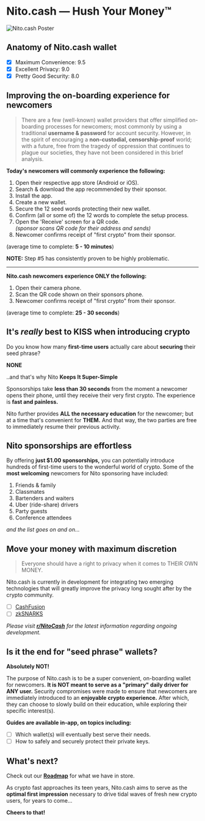 # Nito.cash — Hush Your Money™

![Nito.cash Poster](https://nito.cash/poster.jpg?1586230039)

## Anatomy of Nito.cash wallet

- [x] Maximum Convenience: 9.5
- [x] Excellent Privacy: 9.0
- [x] Pretty Good Security: 8.0

## Improving the on-boarding experience for newcomers

> There are a few (well-known) wallet providers that offer simplified on-boarding processes for newcomers; most commonly by using a traditional __username & password__ for account security. However, in the spirit of encouraging a __non-custodial, censorship-proof__ world; with a future, free from the tragedy of oppression that continues to plague our societies, they have not been considered in this brief analysis.

__Today's newcomers will commonly experience the following:__

1. Open their respective app store (Android or iOS).
2. Search & download the app recommended by their sponsor.
3. Install the app.
4. Create a new wallet.
5. Secure the 12 seed words protecting their new wallet.
6. Confirm (all or some of) the 12 words to complete the setup process.
7. Open the 'Receive' screen for a QR code.  
_(sponsor scans QR code for their address and sends)_
8. Newcomer confirms receipt of "first crypto" from their sponsor.

(average time to complete: __5 - 10 minutes__)

__NOTE:__ Step \#5 has consistently proven to be highly problematic.

---

__Nito.cash newcomers experience ONLY the following:__

1. Open their camera phone.
2. Scan the QR code shown on their sponsors phone.
3. Newcomer confirms receipt of "first crypto" from their sponsor.

(average time to complete: __25 - 30 seconds__)

## It's _really_ best to KISS when introducing crypto

Do you know how many __first-time users__ actually care about __securing__ their seed phrase?

__NONE__

..and that's why Nito __Keeps It Super-Simple__

Sponsorships take __less than 30 seconds__ from the moment a newcomer opens their phone, until they receive their very first crypto. The experience is __fast and painless.__

Nito further provides __ALL the necessary education__ for the newcomer; but at a time that's convenient for __THEM.__ And that way, the two parties are free to immediately resume their previous activity.

## Nito sponsorships are effortless

By offering __just $1.00 sponsorships,__ you can potentially introduce hundreds of first-time users to the wonderful world of crypto. Some of the __most welcoming__ newcomers for Nito sponsoring have included:

1. Friends & family
2. Classmates
3. Bartenders and waiters
4. Uber (ride-share) drivers
5. Party guests
6. Conference attendees

_and the list goes on and on..._

## Move your money with maximum discretion

> Everyone should have a right to privacy when it comes to THEIR OWN MONEY.

Nito.cash is currently in development for integrating two emerging technologies that will greatly improve the privacy long sought after by the crypto community.

- [ ] [CashFusion]()
- [ ] [zkSNARKS]()

_Please visit __[r/NitoCash](https://reddit.com/r/NitoCash/)__ for the latest information regarding ongoing development._

## Is it the end for "seed phrase" wallets?

__Absolutely NOT!__

The purpose of Nito.cash is to be a super convenient, on-boarding wallet for newcomers. __It is NOT meant to serve as a "primary" daily driver for ANY user.__ Security compromises were made to ensure that newcomers are immediately introduced to an __enjoyable crypto experience.__ After which, they can choose to slowly build on their education, while exploring their specific interest(s).

__Guides are available in-app, on topics including:__

- [ ] Which wallet(s) will eventually best serve their needs.
- [ ] How to safely and securely protect their private keys.

## What's next?

Check out our __[Roadmap](docs/ROADMAP.md)__ for what we have in store.

As crypto fast approaches its teen years, Nito.cash aims to serve as the __optimal first impression__ necessary to drive tidal waves of fresh new crypto users, for years to come...

__Cheers to that!__
